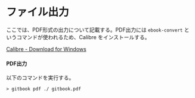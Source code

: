 # ファイル出力

ここでは、PDF形式の出力について記載する。PDF出力には `ebook-convert` というコマンドが使われるため、Calibre をインストールする。

[Calibre - Download for Windows](https://calibre-ebook.com/download_windows)

#### PDF出力

以下のコマンドを実行する。

```
> gitbook pdf ./ gitbook.pdf
```
